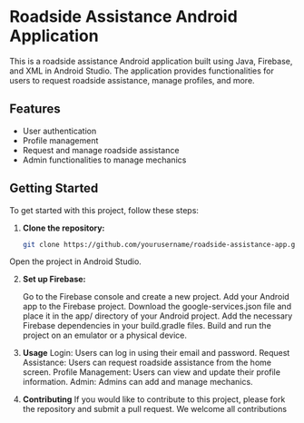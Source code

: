 # Roadside Assistance Android Application

This is a roadside assistance Android application built using Java, Firebase, and XML in Android Studio. The application provides functionalities for users to request roadside assistance, manage profiles, and more.

## Features

- User authentication
- Profile management
- Request and manage roadside assistance
- Admin functionalities to manage mechanics


## Getting Started

To get started with this project, follow these steps:

1. **Clone the repository:**
   ```bash
   git clone https://github.com/yourusername/roadside-assistance-app.git

Open the project in Android Studio.

2. **Set up Firebase:**

      Go to the Firebase console and create a new project.
      Add your Android app to the Firebase project.
      Download the google-services.json file and place it in the app/ directory of your Android project.
      Add the necessary Firebase dependencies in your build.gradle files.
      Build and run the project on an emulator or a physical device.

2. **Usage**
      Login: Users can log in using their email and password.
      Request Assistance: Users can request roadside assistance from the home screen.
      Profile Management: Users can view and update their profile information.
      Admin: Admins can add and manage mechanics.
   
3. **Contributing**
If you would like to contribute to this project, please fork the repository and submit a pull request. We welcome all contributions
